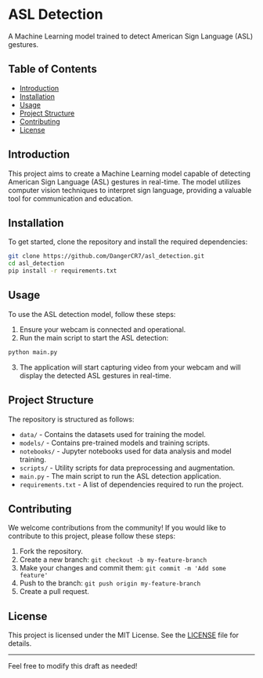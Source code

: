

# ASL Detection

A Machine Learning model trained to detect American Sign Language (ASL) gestures.

## Table of Contents
- [Introduction](#introduction)
- [Installation](#installation)
- [Usage](#usage)
- [Project Structure](#project-structure)
- [Contributing](#contributing)
- [License](#license)

## Introduction
This project aims to create a Machine Learning model capable of detecting American Sign Language (ASL) gestures in real-time. The model utilizes computer vision techniques to interpret sign language, providing a valuable tool for communication and education.

## Installation
To get started, clone the repository and install the required dependencies:

```bash
git clone https://github.com/DangerCR7/asl_detection.git
cd asl_detection
pip install -r requirements.txt
```

## Usage
To use the ASL detection model, follow these steps:

1. Ensure your webcam is connected and operational.
2. Run the main script to start the ASL detection:

```bash
python main.py
```

3. The application will start capturing video from your webcam and will display the detected ASL gestures in real-time.

## Project Structure
The repository is structured as follows:

- `data/` - Contains the datasets used for training the model.
- `models/` - Contains pre-trained models and training scripts.
- `notebooks/` - Jupyter notebooks used for data analysis and model training.
- `scripts/` - Utility scripts for data preprocessing and augmentation.
- `main.py` - The main script to run the ASL detection application.
- `requirements.txt` - A list of dependencies required to run the project.

## Contributing
We welcome contributions from the community! If you would like to contribute to this project, please follow these steps:

1. Fork the repository.
2. Create a new branch: `git checkout -b my-feature-branch`
3. Make your changes and commit them: `git commit -m 'Add some feature'`
4. Push to the branch: `git push origin my-feature-branch`
5. Create a pull request.

## License
This project is licensed under the MIT License. See the [LICENSE](LICENSE) file for details.

---

Feel free to modify this draft as needed!
